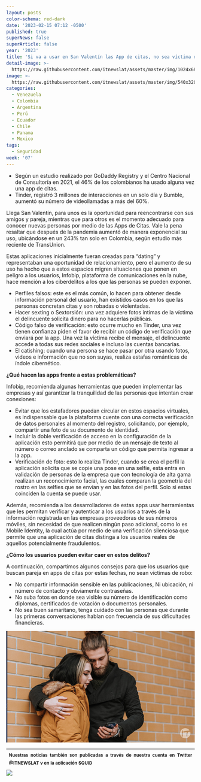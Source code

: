```yaml
---
layout: posts
color-schema: red-dark
date: '2023-02-15 07:12 -0500'
published: true
superNews: false
superArticle: false
year: '2023'
title: 'Si va a usar en San Valentín las App de citas, no sea víctima de ciberdelitos'
detail-image: >-
  https://raw.githubusercontent.com/itnewslat/assets/master/img/1024x680/pareja-g.jpg
image: >-
  https://raw.githubusercontent.com/itnewslat/assets/master/img/540x320/pareja-p.jpg
categories:
  - Venezuela
  - Colombia
  - Argentina
  - Perú
  - Ecuador
  - Chile
  - Panama
  - Mexico
tags:
  - Seguridad
week: '07'
---
```

- Según un estudio realizado por GoDaddy Registry y el Centro Nacional de Consultoría en 2021, el 46% de los colombianos ha usado alguna vez una app de citas.
- Tinder, registró 3 millones de interacciones en un solo día y Bumble, aumentó su número de videollamadas a más del 60%.

Llega San Valentín, para unos es la oportunidad para reencontrarse con sus amigos y pareja, mientras que para otros es el momento adecuado para conocer nuevas personas por medio de las Apps de Citas. Vale la pena resaltar que después de la pandemia aumentó de manera exponencial su uso, ubicándose en un 243% tan solo en Colombia, según estudio más reciente de TransUnion.

Estas aplicaciones inicialmente fueran creadas para “dating” y representaban una oportunidad de relacionamiento, pero el aumento de su uso ha hecho que a estos espacios migren situaciones que ponen en peligro a los usuarios, Infobip, plataforma de comunicaciones en la nube, hace mención a los ciberdelitos a los que las personas se pueden exponer.

- Perfiles falsos: este es el más común, lo hacen para obtener desde información personal del usuario, han existidos casos en los que las personas concretan citas y son robadas o violentadas.
- Hacer sexting o Sextorsión: una vez adquiere fotos intimas de la víctima el delincuente solicita dinero para no hacerlas públicas.
- Código falso de verificación: esto ocurre mucho en Tinder, una vez tienen confianza piden el favor de recibir un código de verificación que enviará por la app. Una vez la víctima recibe el mensaje, el delincuente accede a todas sus redes sociales e incluso las cuentas bancarias.
- El catishing: cuando una persona se hace pasar por otra usando fotos, videos e información que no son suyas, realiza estafas románticas de índole cibernético.

**¿Qué hacen las apps frente a estas problemáticas?**

Infobip, recomienda algunas herramientas que pueden implementar las empresas y así garantizar la tranquilidad de las personas que intentan crear conexiones:

- Evitar que los estafadores puedan circular en estos espacios virtuales, es indispensable que la plataforma cuente con una correcta verificación de datos personales al momento del registro, solicitando, por ejemplo, compartir una foto de su documento de identidad.
- Incluir la doble verificación de acceso en la configuración de la aplicación esto permitirá que por medio de un mensaje de texto al número o correo anclado se comparta un código que permita ingresar a la app.
- Verificación de foto: esto lo realiza Tinder, cuando se crea el perfil la aplicación solicita que se copie una pose en una selfie, esta entra en validación de personas de la empresa que con tecnología de alta gama realizan un reconocimiento facial, las cuales comparan la geometría del rostro en las selfies que se envían y en las fotos del perfil. Solo si estas coinciden la cuenta se puede usar.
 

Además, recomienda a los desarrolladores de estas apps usar herramientas que les permitan verificar y autenticar a los usuarios a través de la información registrada en las empresas proveedoras de sus números móviles, sin necesidad de que realicen ningún paso adicional, como lo es Mobile Identity, la cual actúa por medio de una verificación silenciosa que permite que una aplicación de citas distinga a los usuarios reales de aquellos potencialmente fraudulentos.

**¿Cómo los usuarios pueden evitar caer en estos delitos?**

A continuación, compartimos algunos consejos para que los usuarios que buscan pareja en apps de citas por estas fechas, no sean víctimas de robo:

- No compartir información sensible en las publicaciones, Ni ubicación, ni número de contacto y obviamente contraseñas.
- No suba fotos en donde sea visible su número de identificación como diplomas, certificados de votación o documentos personales.
- No sea buen samaritano, tenga cuidado con las personas que durante las primeras conversaciones hablan con frecuencia de sus dificultades financieras.

![](https://raw.githubusercontent.com/itnewslat/assets/master/img/540x320/pareja-p.jpg)

<table style="height: 42px;" width="569">
<tbody>
<tr>
<td style="text-align: justify;"><sub><strong>Nuestras noticias también son publicadas a través de nuestra cuenta en Twitter <a href="https://twitter.com/itnewslat?lang=es">@ITNEWSLAT</a> y en la aplicación <a href="https://squidapp.co/en/">SQUID</a></strong></sub></td>
</tr>
</tbody>
</table>

<img src="https://tracker.metricool.com/c3po.jpg?hash=56f88a41e39ab42c063cc51676587a04"/>